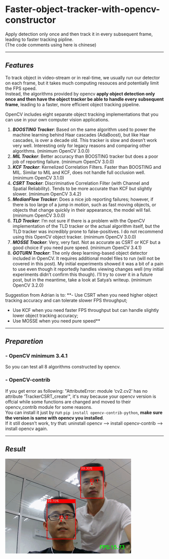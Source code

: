 # Faster-object-tracker-with-opencv-constructor
Apply detection only once and then track it in every subsequent frame, leading to faster tracking pipline.    
(The code comments using here is chinese)

-------------------------------------------------
## ***Features***
To track object in video-stream or in real-time, we usually run our detector on each frame, but it takes much computing resouces and potentially limit the FPS speed.    
Instead, the algorithms provided by opencv **apply object detection only once and then have the object tracker be able to handle every subsequent frame**, leading to a faster, more efficient object tracking pipeline.   

OpenCV includes eight separate object tracking implementations that you can use in your own computer vision applications.
1. ***BOOSTING Tracker***: Based on the same algorithm used to power the machine learning behind Haar cascades (AdaBoost), but like Haar cascades, is over a decade old. This tracker is slow and doesn’t work very well. Interesting only for legacy reasons and comparing other algorithms. (minimum OpenCV 3.0.0)
2. ***MIL Tracker***: Better accuracy than BOOSTING tracker but does a poor job of reporting failure. (minimum OpenCV 3.0.0)
3. ***KCF Tracker***: Kernelized Correlation Filters. Faster than BOOSTING and MIL. Similar to MIL and KCF, does not handle full occlusion well. (minimum OpenCV 3.1.0)
4. ***CSRT Tracker***: Discriminative Correlation Filter (with Channel and Spatial Reliability). Tends to be more accurate than KCF but slightly slower. (minimum OpenCV 3.4.2)
5. ***MedianFlow Tracker***: Does a nice job reporting failures; however, if there is too large of a jump in motion, such as fast moving objects, or objects that change quickly in their appearance, the model will fail. (minimum OpenCV 3.0.0)
6. ***TLD Tracker***: I’m not sure if there is a problem with the OpenCV implementation of the TLD tracker or the actual algorithm itself, but the TLD tracker was incredibly prone to false-positives. I do not recommend using this OpenCV object tracker. (minimum OpenCV 3.0.0)
7. ***MOSSE Tracker***: Very, very fast. Not as accurate as CSRT or KCF but a good choice if you need pure speed. (minimum OpenCV 3.4.1)
8. ***GOTURN Tracker***: The only deep learning-based object detector included in OpenCV. It requires additional model files to run (will not be covered in this post). My initial experiments showed it was a bit of a pain to use even though it reportedly handles viewing changes well (my initial experiments didn’t confirm this though). I’ll try to cover it in a future post, but in the meantime, take a look at Satya’s writeup. (minimum OpenCV 3.2.0)   

Suggestion from Adrian is to:
   **- Use CSRT when you need higher object tracking accuracy and can tolerate slower FPS throughput;   
   - Use KCF when you need faster FPS throughput but can handle slightly lower object tracking accuracy;   
   - Use MOSSE when you need pure speed**

-------------------------------------------------
## ***Preparetion***
### - OpenCV minimum 3.4.1
So you can test all 8 algorithms constructed by opencv.

### - OpenCV-contrib
If you get error as following: "AttributeError: module ‘cv2.cv2’ has no attribute ‘TrackerCSRT_create’", it's may because your opencv version is offcial while some functions are changed and moved to their opencv_contrib module for some reasons.   
You can install it just by run `pip install opencv-contrib-python`, **make sure the version is same with opencv you installed**.   
If it still doesn't work, try that: uninstall opencv --> install opencv-contrib --> install opencv again.

--------------------------------------------------
## ***Result***
![result](https://github.com/LZQthePlane/Object-tracker-collection-Opencv-DeepLearning/blob/master/Faces-centroid-tracker-counter/test_out/example.gif)

